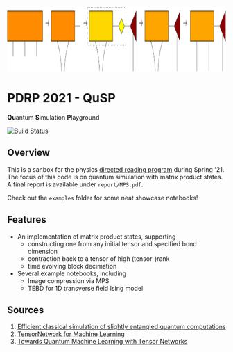 <img src="/dev/svd.svg" width="100%" height="150px">

# PDRP 2021 - QuSP

**Qu**antum **S**imulation **P**layground

[![Build Status](https://www.travis-ci.com/gl3nnleblanc/pdrp2021.svg?branch=master)](https://www.travis-ci.com/gl3nnleblanc/pdrp2021)
## Overview

 This is a sanbox for the physics [directed reading program](https://berkeleyphysicsdrp.wixsite.com/physicsberkeleydrp) during Spring '21. The focus of this code is on quantum simulation with matrix product states. A final report is available under `report/MPS.pdf`.

 Check out the `examples` folder for some neat showcase notebooks!
## Features

* An implementation of matrix product states, supporting
	- constructing one from any initial tensor and specified bond dimension
	- contraction back to a tensor of high (tensor-)rank
	- time evolving block decimation
* Several example notebooks, including
    - Image compression via MPS
    - TEBD for 1D transverse field Ising model

## Sources

1. [Efficient classical simulation of slightly entangled quantum computations](https://arxiv.org/pdf/quant-ph/0301063.pdf)
1. [TensorNetwork for Machine Learning](https://arxiv.org/pdf/1906.06329.pdf)
1. [Towards Quantum Machine Learning with Tensor Networks](https://arxiv.org/pdf/1803.11537.pdf)
